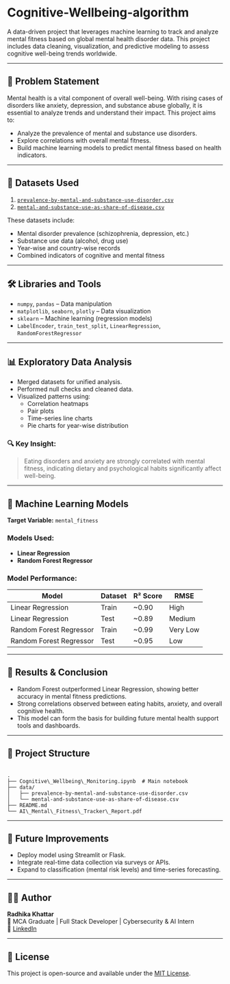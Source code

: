 # Cognitive-Wellbeing-algorithm


A data-driven project that leverages machine learning to track and analyze mental fitness based on global mental health disorder data. This project includes data cleaning, visualization, and predictive modeling to assess cognitive well-being trends worldwide.

---

## 📌 Problem Statement

Mental health is a vital component of overall well-being. With rising cases of disorders like anxiety, depression, and substance abuse globally, it is essential to analyze trends and understand their impact. This project aims to:

- Analyze the prevalence of mental and substance use disorders.
- Explore correlations with overall mental fitness.
- Build machine learning models to predict mental fitness based on health indicators.

---

## 📂 Datasets Used

1. [`prevalence-by-mental-and-substance-use-disorder.csv`](https://ourworldindata.org/)
2. [`mental-and-substance-use-as-share-of-disease.csv`](https://ourworldindata.org/)

These datasets include:
- Mental disorder prevalence (schizophrenia, depression, etc.)
- Substance use data (alcohol, drug use)
- Year-wise and country-wise records
- Combined indicators of cognitive and mental fitness

---

## 🛠️ Libraries and Tools

- `numpy`, `pandas` – Data manipulation
- `matplotlib`, `seaborn`, `plotly` – Data visualization
- `sklearn` – Machine learning (regression models)
- `LabelEncoder`, `train_test_split`, `LinearRegression`, `RandomForestRegressor`

---

## 📊 Exploratory Data Analysis

- Merged datasets for unified analysis.
- Performed null checks and cleaned data.
- Visualized patterns using:
  - Correlation heatmaps
  - Pair plots
  - Time-series line charts
  - Pie charts for year-wise distribution

### 🔍 Key Insight:
> Eating disorders and anxiety are strongly correlated with mental fitness, indicating dietary and psychological habits significantly affect well-being.

---

## 🤖 Machine Learning Models

**Target Variable:** `mental_fitness`

### Models Used:
- **Linear Regression**
- **Random Forest Regressor**

### Model Performance:

| Model                  | Dataset | R² Score | RMSE      |
|------------------------|---------|----------|-----------|
| Linear Regression      | Train   | ~0.90    | High      |
| Linear Regression      | Test    | ~0.89    | Medium    |
| Random Forest Regressor| Train   | ~0.99    | Very Low  |
| Random Forest Regressor| Test    | ~0.95    | Low       |

---

## 🧾 Results & Conclusion

- Random Forest outperformed Linear Regression, showing better accuracy in mental fitness predictions.
- Strong correlations observed between eating habits, anxiety, and overall cognitive health.
- This model can form the basis for building future mental health support tools and dashboards.

---

## 📁 Project Structure

```

.
├── Cognitive\_Wellbeing\_Monitoring.ipynb  # Main notebook
├── data/
│   ├── prevalence-by-mental-and-substance-use-disorder.csv
│   └── mental-and-substance-use-as-share-of-disease.csv
├── README.md
└── AI\_Mental\_Fitness\_Tracker\_Report.pdf

```

---

## 🚀 Future Improvements

- Deploy model using Streamlit or Flask.
- Integrate real-time data collection via surveys or APIs.
- Expand to classification (mental risk levels) and time-series forecasting.

---

## 👩‍💻 Author

**Radhika Khattar**  
💼 MCA Graduate | Full Stack Developer | Cybersecurity & AI Intern  
🔗 [LinkedIn](https://www.linkedin.com/in/radhika-khattar)

---

## 📜 License

This project is open-source and available under the [MIT License](LICENSE).

